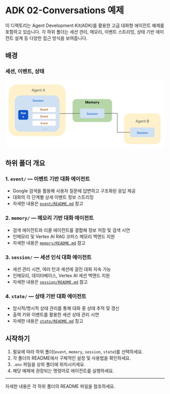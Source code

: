 # ADK 02-Conversations 예제

이 디렉토리는 Agent Development Kit(ADK)를 활용한 고급 대화형 에이전트 예제를 포함하고 있습니다. 각 하위 폴더는 세션 관리, 메모리, 이벤트 스트리밍, 상태 기반 에이전트 설계 등 다양한 접근 방식을 보여줍니다.

## 배경
### 세션, 이벤트, 상태

<img src="https://github.com/ForusOne/adk_agent/blob/main/images/session_state_events.png?raw=true" alt="drawing" width="600"/>

## 하위 폴더 개요

### 1. `event/` — 이벤트 기반 대화 에이전트

- Google 검색을 활용해 사용자 질문에 답변하고 구조화된 응답 제공
- 대화의 각 단계별 상세 이벤트 정보 스트리밍
- 자세한 내용은 [`event/README.md`](./event/README.md) 참고

### 2. `memory/` — 메모리 기반 대화 에이전트

- 검색 에이전트와 리콜 에이전트를 결합해 정보 저장 및 검색 시연
- 인메모리 및 Vertex AI RAG 코퍼스 메모리 백엔드 지원
- 자세한 내용은 [`memory/README.md`](./memory/README.md) 참고

### 3. `session/` — 세션 인식 대화 에이전트

- 세션 관리 시연, 여러 턴과 세션에 걸친 대화 지속 가능
- 인메모리, 데이터베이스, Vertex AI 세션 백엔드 지원
- 자세한 내용은 [`session/README.md`](./session/README.md) 참고

### 4. `state/` — 상태 기반 대화 에이전트

- 암시적/명시적 상태 관리를 통해 대화 중 상태 추적 및 갱신
- 출력 키와 이벤트를 활용한 세션 상태 관리 시연
- 자세한 내용은 [`state/README.md`](./state/README.md) 참고

## 시작하기

1. 필요에 따라 하위 폴더(`event`, `memory`, `session`, `state`)를 선택하세요.
2. 각 폴더의 README에서 구체적인 설정 및 사용법을 확인하세요.
3. `.env` 파일을 상위 폴더에 위치시키세요.
4. 해당 예제에 권장되는 명령어로 에이전트를 실행하세요.

---

자세한 내용은 각 하위 폴더의 README 파일을 참조하세요.

